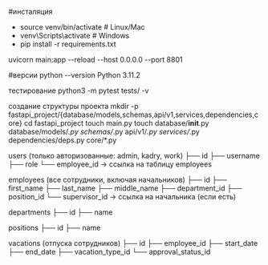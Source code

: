 #инсталяция


- source venv/bin/activate  # Linux/Mac
- venv\Scripts\activate   # Windows
- pip install -r requirements.txt

uvicorn main:app --reload --host 0.0.0.0 --port 8801

#версии 
python --version
Python 3.11.2



тестирование
python3 -m pytest tests/ -v



создание структуры проекта
mkdir -p fastapi_project/{database/models,schemas,api/v1,services,dependencies,core}
cd fastapi_project
touch main.py
touch database/__init__.py database/models/*.py schemas/*.py api/v1/*.py services/*.py dependencies/deps.py core/*.py



users (только авторизованные: admin, kadry, work)
├── id
├── username
├── role
└── employee_id → ссылка на таблицу employees

employees (все сотрудники, включая начальников)
├── id
├── first_name
├── last_name
├── middle_name
├── department_id
├── position_id
└── supervisor_id → ссылка на начальника (если есть)

departments
├── id
├── name

positions
├── id
├── name

vacations (отпуска сотрудников)
├── id
├── employee_id
├── start_date
├── end_date
├── vacation_type_id
└── approval_status_id